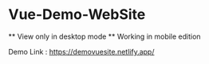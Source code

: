 # Vue-Demo-WebSite

** View only in desktop mode **
Working in mobile edition


Demo Link : https://demovuesite.netlify.app/
